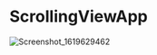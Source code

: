 # ScrollingViewApp
![Screenshot_1619629462](https://user-images.githubusercontent.com/82176495/116444233-33d5b300-a85d-11eb-8de9-bc88fc116057.png)
